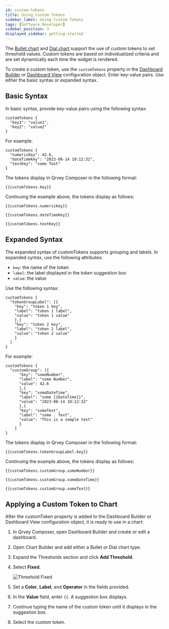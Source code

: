 ```yaml
---
id: custom-tokens
title: Using Custom Tokens
sidebar_label: Using Custom Tokens
tags: [Software Developer]
sidebar_position: 3
displayed_sidebar: getting-started
---
```

<div style={{textAlign: "justify"}}>

The [Bullet chart](../../composer/07-Creating%20Charts/07-Chart%20Types/bullet.md) and [Dial chart](../../composer/07-Creating%20Charts/07-Chart%20Types/dial.md) support the use of custom tokens to set threshold values. Custom tokens are based on individualized criteria and are set dynamically each time the widget is rendered. 

To create a custom token, use the `customTokens` property in the [Dashboard Builder](../04-Embedding%20Qrvey%20Widgets/05-Widgets/dashboard-builder.md) or [Dashboard View](../04-Embedding%20Qrvey%20Widgets/05-Widgets/dashboard-view.md) configuration object. Enter key-value pairs. Use either the basic syntax or expanded syntax.

## Basic Syntax
In basic syntax, provide key-value pairs using the following syntax:

```
customTokens {
  "key1": "value1",
  "key2": "value2"
}
```

For example:

```
customTokens {
  "numericKey": 42.6,
  "dateTimeKey": "2023-08-14 10:12:32",
  "textKey": "some Text"
}
```

The tokens display in Qrvey Composer in the following format:

`
{{customTokens.key}}
`

Continuing the example above, the tokens display as follows:

`
{{customTokens.numericKey}}
`

`
{{customTokens.dateTimeKey}}
`

`
{{customTokens.textKey}}
`


## Expanded Syntax
The expanded syntax of customTokens supports grouping and labels. In expanded syntax, use the following attributes:
* `key`: the name of the token
* `label`: the label displayed in the token suggestion box
* `value`: the value

Use the following syntax:

```
customTokens {
  "tokenGroupLabel": [{
    "key": "token 1 key",
    "label": "token 1 label",
    "value": "token 1 value"
    },{
    "key": "token 2 key",
    "label": "token 2 label",
    "value": "token 2 value"
    }
  ]
}
```


For example:

```
customTokens {
  "customGroup": [{
      "key": "someNumber",
      "label": "some Number",
      "value": 42.6
      },{
      "key": "someDateTime",
      "label": "some {{DateTime}}",
      "value": "2023-08-14 10:12:32"    
      },{
      "key": "someText",
      "label": "some . Text",
      "value": "This is a sample text"
      }
    ]
}
```

The tokens display in Qrvey Composer in the following format:

`{{customTokens.tokenGroupLabel.key}}`

Continuing the example above, the tokens display as follows:

`
{{customTokens.customGroup.someNumber}}
`

`
{{customTokens.customGroup.someDateTime}}
`

`
{{customTokens.customGroup.someText}}
 `


## Applying a Custom Token to Chart
After the customToken property is added to the Dashboard Builder or Dashboard View configuration object, it is ready to use in a chart:
1. In Qrvey Composer, open Dashboard Builder and create or edit a dashboard. 
2. Open Chart Builder and add either a Bullet or Dial chart type. 
3. Expand the Thresholds section and click **Add Threshold**. 
4. Select **Fixed**. 

    ![Threshold Fixed](https://s3.amazonaws.com/cdn.qrvey.com/documentation_assets/ui-docs/dataviews/chart-types-all/Dial/threshold-fixed-83.png)

5. Set a **Color**, **Label**, and **Operator** in the fields provided. 
6. In the **Value** field, enter `{{`. A suggestion box displays. 
7. Continue typing the name of the custom token until it displays in the suggestion box. 
8. Select the custom token. 



</div>